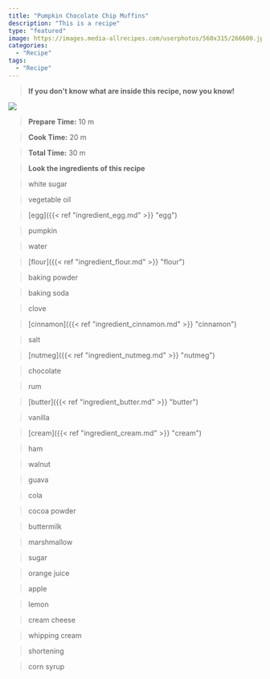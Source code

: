 ```yaml
---
title: "Pumpkin Chocolate Chip Muffins"
description: "This is a recipe"
type: "featured"
image: https://images.media-allrecipes.com/userphotos/560x315/266600.jpg
categories: 
  - "Recipe"
tags: 
  - "Recipe"
---
```



>**If you don't know what are inside this recipe, now you know!**

![](../images/Recipes-Banner.jpg)
> **Prepare Time:** 10 m


> **Cook Time:** 20 m


> **Total Time:** 30 m

> **Look the ingredients of this recipe**

> white sugar

> vegetable oil

> [egg]({{< ref "ingredient_egg.md" >}} "egg")

> pumpkin

> water

> [flour]({{< ref "ingredient_flour.md" >}} "flour")

> baking powder

> baking soda

> clove

> [cinnamon]({{< ref "ingredient_cinnamon.md" >}} "cinnamon")

> salt

> [nutmeg]({{< ref "ingredient_nutmeg.md" >}} "nutmeg")

> chocolate

> rum

> [butter]({{< ref "ingredient_butter.md" >}} "butter")

> vanilla

> [cream]({{< ref "ingredient_cream.md" >}} "cream")

> ham

> walnut

> guava

> cola

> cocoa powder

> buttermilk

> marshmallow

> sugar

> orange juice

> apple

> lemon

> cream cheese

> whipping cream

> shortening

> corn syrup

